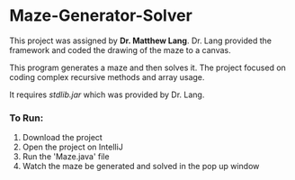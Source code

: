 # Maze-Generator-Solver

This project was assigned by __Dr. Matthew Lang__. 
Dr. Lang provided the framework and coded the drawing of the maze to a canvas.

This program generates a maze and then solves it. The project focused on coding complex recursive methods and array usage.  

It requires _stdlib.jar_ which was provided by Dr. Lang. 

### To Run:
1. Download the project 
2. Open the project on IntelliJ
3. Run the 'Maze.java' file
4. Watch the maze be generated and solved in the pop up window
